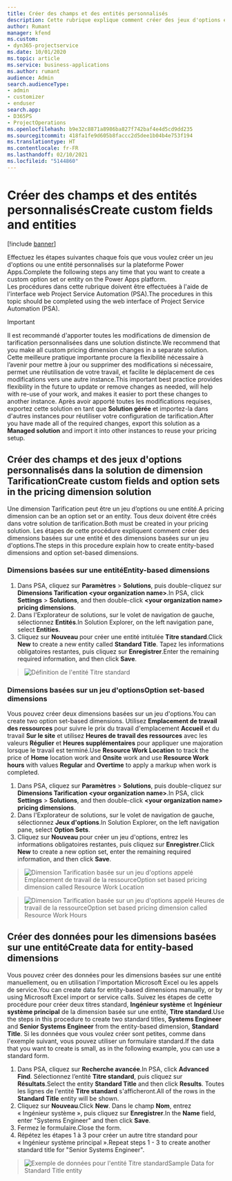 ```yaml
---
title: Créer des champs et des entités personnalisés
description: Cette rubrique explique comment créer des jeux d'options et des entités dans votre propre solution dans la plateforme Power Apps.
author: Rumant
manager: kfend
ms.custom:
- dyn365-projectservice
ms.date: 10/01/2020
ms.topic: article
ms.service: business-applications
ms.author: rumant
audience: Admin
search.audienceType:
- admin
- customizer
- enduser
search.app:
- D365PS
- ProjectOperations
ms.openlocfilehash: b9e32c8871a8986ba827f742baf4e4d5cd9dd235
ms.sourcegitcommit: 418fa1fe9d605b8faccc2d5dee1b04b4e753f194
ms.translationtype: HT
ms.contentlocale: fr-FR
ms.lasthandoff: 02/10/2021
ms.locfileid: "5144860"
---
```

# <a name="create-custom-fields-and-entities"></a><span data-ttu-id="946b4-103">Créer des champs et des entités personnalisés</span><span class="sxs-lookup"><span data-stu-id="946b4-103">Create custom fields and entities</span></span> 

[!include [banner](../includes/psa-now-project-operations.md)]

<span data-ttu-id="946b4-104">Effectuez les étapes suivantes chaque fois que vous voulez créer un jeu d'options ou une entité personnalisés sur la plateforme Power Apps.</span><span class="sxs-lookup"><span data-stu-id="946b4-104">Complete the following steps any time that you want to create a custom option set or entity on the Power Apps platform.</span></span>  
<span data-ttu-id="946b4-105">Les procédures dans cette rubrique doivent être effectuées à l'aide de l'interface web Project Service Automation (PSA).</span><span class="sxs-lookup"><span data-stu-id="946b4-105">The procedures in this topic should be completed using the web interface of Project Service Automation (PSA).</span></span>

> [!IMPORTANT]
> <span data-ttu-id="946b4-106">Il est recommandé d'apporter toutes les modifications de dimension de tarification personnalisées dans une solution distincte.</span><span class="sxs-lookup"><span data-stu-id="946b4-106">We recommend that you make all custom pricing dimension changes in a separate solution.</span></span> <span data-ttu-id="946b4-107">Cette meilleure pratique importante procure la flexibilité nécessaire à l’avenir pour mettre à jour ou supprimer des modifications si nécessaire, permet une réutilisation de votre travail, et facilite le déplacement de ces modifications vers une autre instance.</span><span class="sxs-lookup"><span data-stu-id="946b4-107">This important best practice provides flexibility in the future to update or remove changes as needed, will help with re-use of your work, and makes it easier to port these changes to another instance.</span></span> <span data-ttu-id="946b4-108">Après avoir apporté toutes les modifications requises, exportez cette solution en tant que **Solution gérée** et importez-la dans d'autres instances pour réutiliser votre configuration de tarification.</span><span class="sxs-lookup"><span data-stu-id="946b4-108">After you have made all of the required changes, export this solution as a **Managed solution** and import it into other instances to reuse your pricing setup.</span></span>

  
## <a name="create-custom-fields-and-option-sets-in-the-pricing-dimension-solution"></a><span data-ttu-id="946b4-109">Créer des champs et des jeux d'options personnalisés dans la solution de dimension Tarification</span><span class="sxs-lookup"><span data-stu-id="946b4-109">Create custom fields and option sets in the pricing dimension solution</span></span>

<span data-ttu-id="946b4-110">Une dimension Tarification peut être un jeu d’options ou une entité.</span><span class="sxs-lookup"><span data-stu-id="946b4-110">A pricing dimension can be an option set or an entity.</span></span> <span data-ttu-id="946b4-111">Tous deux doivent être créés dans votre solution de tarification.</span><span class="sxs-lookup"><span data-stu-id="946b4-111">Both must be created in your pricing solution.</span></span> <span data-ttu-id="946b4-112">Les étapes de cette procédure expliquent comment créer des dimensions basées sur une entité et des dimensions basées sur un jeu d'options.</span><span class="sxs-lookup"><span data-stu-id="946b4-112">The steps in this procedure explain how to create entity-based dimensions and option set-based dimensions.</span></span>

### <a name="entity-based-dimensions"></a><span data-ttu-id="946b4-113">Dimensions basées sur une entité</span><span class="sxs-lookup"><span data-stu-id="946b4-113">Entity-based dimensions</span></span>

1. <span data-ttu-id="946b4-114">Dans PSA, cliquez sur **Paramètres** > **Solutions**, puis double-cliquez sur **Dimensions Tarification \<your organization name>**.</span><span class="sxs-lookup"><span data-stu-id="946b4-114">In PSA, click **Settings** > **Solutions**, and then double-click **\<your organization name> pricing dimensions**.</span></span>
2. <span data-ttu-id="946b4-115">Dans l'Explorateur de solutions, sur le volet de navigation de gauche, sélectionnez **Entités**.</span><span class="sxs-lookup"><span data-stu-id="946b4-115">In Solution Explorer, on the left navigation pane, select **Entities**.</span></span>
3. <span data-ttu-id="946b4-116">Cliquez sur **Nouveau** pour créer une entité intitulée **Titre standard**.</span><span class="sxs-lookup"><span data-stu-id="946b4-116">Click **New** to create a new entity called **Standard Title**.</span></span> <span data-ttu-id="946b4-117">Tapez les informations obligatoires restantes, puis cliquez sur **Enregistrer**.</span><span class="sxs-lookup"><span data-stu-id="946b4-117">Enter the remaining required information, and then click **Save**.</span></span>

> ![Définition de l'entité Titre standard](media/Standard-Title-entity-definition.png)


### <a name="option-set-based-dimensions"></a><span data-ttu-id="946b4-119">Dimensions basées sur un jeu d'options</span><span class="sxs-lookup"><span data-stu-id="946b4-119">Option set-based dimensions</span></span> 
<span data-ttu-id="946b4-120">Vous pouvez créer deux dimensions basées sur un jeu d'options.</span><span class="sxs-lookup"><span data-stu-id="946b4-120">You can create two option set-based dimensions.</span></span> <span data-ttu-id="946b4-121">Utilisez **Emplacement de travail des ressources** pour suivre le prix du travail d'emplacement **Accueil** et du travail **Sur le site** et utilisez **Heures de travail des ressources** avec les valeurs **Régulier** et **Heures supplémentaires** pour appliquer une majoration lorsque le travail est terminé.</span><span class="sxs-lookup"><span data-stu-id="946b4-121">Use **Resource Work Location** to track the price of **Home** location work and **Onsite** work and use **Resource Work hours** with values **Regular** and **Overtime** to apply a markup when work is completed.</span></span>


1. <span data-ttu-id="946b4-122">Dans PSA, cliquez sur **Paramètres** > **Solutions**, puis double-cliquez sur **Dimensions Tarification \<your organization name>**.</span><span class="sxs-lookup"><span data-stu-id="946b4-122">In PSA, click **Settings** > **Solutions**, and then double-click  **\<your organization name> pricing dimensions**.</span></span> 
2. <span data-ttu-id="946b4-123">Dans l'Explorateur de solutions, sur le volet de navigation de gauche, sélectionnez **Jeux d'options**.</span><span class="sxs-lookup"><span data-stu-id="946b4-123">In Solution Explorer, on the left navigation pane, select  **Option Sets**.</span></span> 
3. <span data-ttu-id="946b4-124">Cliquez sur **Nouveau** pour créer un jeu d'options, entrez les informations obligatoires restantes, puis cliquez sur **Enregistrer**.</span><span class="sxs-lookup"><span data-stu-id="946b4-124">Click **New** to create a new option set, enter the remaining required information, and then click **Save**.</span></span>

> ![<span data-ttu-id="946b4-125">Dimension Tarification basée sur un jeu d'options appelé Emplacement de travail de la ressource</span><span class="sxs-lookup"><span data-stu-id="946b4-125">Option set based pricing dimension called Resource Work Location</span></span> ](media/Option-set-PD-called-Resource-Work-Location.png)

> ![<span data-ttu-id="946b4-126">Dimension Tarification basée sur un jeu d'options appelé Heures de travail de la ressource</span><span class="sxs-lookup"><span data-stu-id="946b4-126">Option set based pricing dimension called Resource Work Hours</span></span> ](media/Option-set-PD-called-Resource-Work-Hours.PNG)


## <a name="create-data-for-entity-based-dimensions"></a><span data-ttu-id="946b4-127">Créer des données pour les dimensions basées sur une entité</span><span class="sxs-lookup"><span data-stu-id="946b4-127">Create data for entity-based dimensions</span></span>

<span data-ttu-id="946b4-128">Vous pouvez créer des données pour les dimensions basées sur une entité manuellement, ou en utilisation l'importation Microsoft Excel ou les appels de service.</span><span class="sxs-lookup"><span data-stu-id="946b4-128">You can create data for entity-based dimensions manually, or by using Microsoft Excel import or service calls.</span></span> <span data-ttu-id="946b4-129">Suivez les étapes de cette procédure pour créer deux titres standard, **Ingénieur système** et **Ingénieur système principal** de la dimension basée sur une entité, **Titre standard**.</span><span class="sxs-lookup"><span data-stu-id="946b4-129">Use the steps in this procedure to create two standard titles, **Systems Engineer** and **Senior Systems Engineer** from the entity-based dimension, **Standard Title**.</span></span> <span data-ttu-id="946b4-130">Si les données que vous voulez créer sont petites, comme dans l'exemple suivant, vous pouvez utiliser un formulaire standard.</span><span class="sxs-lookup"><span data-stu-id="946b4-130">If the data that you want to create is small, as in the following example, you can use a standard form.</span></span>

1. <span data-ttu-id="946b4-131">Dans PSA, cliquez sur **Recherche avancée**.</span><span class="sxs-lookup"><span data-stu-id="946b4-131">In PSA, click **Advanced Find**.</span></span> <span data-ttu-id="946b4-132">Sélectionnez l’entité **Titre standard**, puis cliquez sur **Résultats**.</span><span class="sxs-lookup"><span data-stu-id="946b4-132">Select the entity **Standard Title** and then click **Results**.</span></span> <span data-ttu-id="946b4-133">Toutes les lignes de l'entité **Titre standard** s'afficheront.</span><span class="sxs-lookup"><span data-stu-id="946b4-133">All of the rows in the **Standard Title** entity will be shown.</span></span>
2. <span data-ttu-id="946b4-134">Cliquez sur **Nouveau**.</span><span class="sxs-lookup"><span data-stu-id="946b4-134">Click **New**.</span></span> <span data-ttu-id="946b4-135">Dans le champ **Nom**, entrez « Ingénieur système », puis cliquez sur **Enregistrer**.</span><span class="sxs-lookup"><span data-stu-id="946b4-135">In the **Name** field, enter "Systems Engineer" and then click **Save**.</span></span>
3. <span data-ttu-id="946b4-136">Fermez le formulaire.</span><span class="sxs-lookup"><span data-stu-id="946b4-136">Close the form.</span></span> 
4. <span data-ttu-id="946b4-137">Répétez les étapes 1 à 3 pour créer un autre titre standard pour « Ingénieur système principal ».</span><span class="sxs-lookup"><span data-stu-id="946b4-137">Repeat steps 1 - 3 to create another standard title for "Senior Systems Engineer".</span></span>

> ![<span data-ttu-id="946b4-138">Exemple de données pour l'entité Titre standard</span><span class="sxs-lookup"><span data-stu-id="946b4-138">Sample Data for Standard Title entity</span></span> ](media/ST-data.png)


